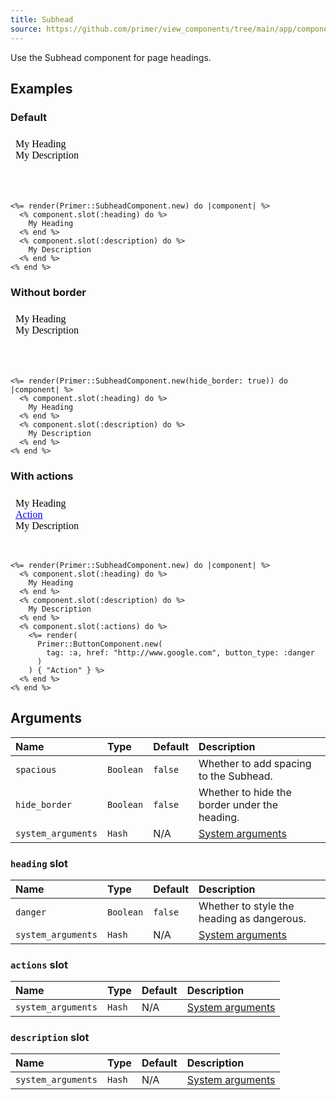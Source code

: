 ```yaml
---
title: Subhead
source: https://github.com/primer/view_components/tree/main/app/components/primer/subhead_component.rb
---
```


<!-- Warning: AUTO-GENERATED file, do not edit. Add code comments to your Ruby instead <3 -->

Use the Subhead component for page headings.

## Examples

### Default

<iframe style="width: 100%; border: 0px; height: 95px;" srcdoc="<html><head><link href='https://unpkg.com/@primer/css/dist/primer.css' rel='stylesheet'></head><body><div class='Subhead hx_Subhead--responsive '>    <div class='Subhead-heading '>      My Heading</div>    <div class='Subhead-description '>      My Description</div></div></body></html>"></iframe>

```erb
<%= render(Primer::SubheadComponent.new) do |component| %>
  <% component.slot(:heading) do %>
    My Heading
  <% end %>
  <% component.slot(:description) do %>
    My Description
  <% end %>
<% end %>
```

### Without border

<iframe style="width: 100%; border: 0px; height: 95px;" srcdoc="<html><head><link href='https://unpkg.com/@primer/css/dist/primer.css' rel='stylesheet'></head><body><div class='Subhead hx_Subhead--responsive border-bottom-0 mb-0'>    <div class='Subhead-heading '>      My Heading</div>    <div class='Subhead-description '>      My Description</div></div></body></html>"></iframe>

```erb
<%= render(Primer::SubheadComponent.new(hide_border: true)) do |component| %>
  <% component.slot(:heading) do %>
    My Heading
  <% end %>
  <% component.slot(:description) do %>
    My Description
  <% end %>
<% end %>
```

### With actions

<iframe style="width: 100%; border: 0px; height: 95px;" srcdoc="<html><head><link href='https://unpkg.com/@primer/css/dist/primer.css' rel='stylesheet'></head><body><div class='Subhead hx_Subhead--responsive '>    <div class='Subhead-heading '>      My Heading</div>    <div class='Subhead-actions '>      <a href='http://www.google.com' role='button' class='btn btn-danger '>Action</a></div>    <div class='Subhead-description '>      My Description</div></div></body></html>"></iframe>

```erb
<%= render(Primer::SubheadComponent.new) do |component| %>
  <% component.slot(:heading) do %>
    My Heading
  <% end %>
  <% component.slot(:description) do %>
    My Description
  <% end %>
  <% component.slot(:actions) do %>
    <%= render(
      Primer::ButtonComponent.new(
        tag: :a, href: "http://www.google.com", button_type: :danger
      )
    ) { "Action" } %>
  <% end %>
<% end %>
```

## Arguments

| Name | Type | Default | Description |
| :- | :- | :- | :- |
| `spacious` | `Boolean` | `false` | Whether to add spacing to the Subhead. |
| `hide_border` | `Boolean` | `false` | Whether to hide the border under the heading. |
| `system_arguments` | `Hash` | N/A | [System arguments](/system-arguments) |

### `heading` slot

| Name | Type | Default | Description |
| :- | :- | :- | :- |
| `danger` | `Boolean` | `false` | Whether to style the heading as dangerous. |
| `system_arguments` | `Hash` | N/A | [System arguments](/system-arguments) |

### `actions` slot

| Name | Type | Default | Description |
| :- | :- | :- | :- |
| `system_arguments` | `Hash` | N/A | [System arguments](/system-arguments) |

### `description` slot

| Name | Type | Default | Description |
| :- | :- | :- | :- |
| `system_arguments` | `Hash` | N/A | [System arguments](/system-arguments) |
